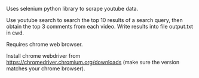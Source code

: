 Uses selenium python library to scrape youtube data.

Use youtube search to search the top 10 results of a search query, then obtain the top 3 comments from each video. Write results into file output.txt in cwd.

Requires chrome web browser.

Install chrome webdriver from https://chromedriver.chromium.org/downloads (make sure the version matches your chrome browser).

